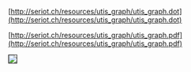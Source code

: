 [http://seriot.ch/resources/utis_graph/utis_graph.dot](http://seriot.ch/resources/utis_graph/utis_graph.dot)

[http://seriot.ch/resources/utis_graph/utis_graph.pdf](http://seriot.ch/resources/utis_graph/utis_graph.pdf)

<img src="https://github.com/nst/UTIsExplorer/raw/master/graph_detail.png" border="1">
